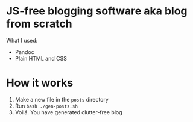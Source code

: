 # JS-free blogging software aka blog from scratch
What I used:
- Pandoc
- Plain HTML and CSS
# How it works
1. Make a new file in the `posts` directory
2. Run ```bash ./gen-posts.sh```
3. Voilá. You have generated clutter-free blog 
